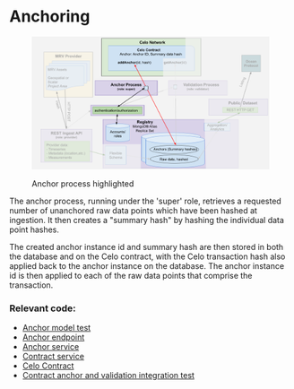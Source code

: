 # Anchoring

<figure><img src="../../../.gitbook/assets/anchor (1).png" alt=""><figcaption><p>Anchor process highlighted</p></figcaption></figure>



The anchor process, running under the 'super' role, retrieves a requested number of unanchored raw data points which have been hashed at ingestion. It then creates a "summary hash" by hashing the individual data point hashes.&#x20;

The created anchor instance id and summary hash are then stored in both the database and on the Celo contract, with the Celo transaction hash also applied back to the anchor instance on the database. The anchor instance id is then applied to each of the raw data points that comprise the transaction.

### Relevant code:

* [Anchor model test](https://github.com/MRV-Studio/openmrv-server/blob/main/src/test/anchor.model.spec.ts)
* [Anchor endpoint](https://github.com/MRV-Studio/openmrv-server/blob/cf60350381d5c98918a3d18ee90139680e5e492f/src/controller/super.controller.ts#L96)
* [Anchor service](https://github.com/MRV-Studio/openmrv-server/blob/main/src/service/anchor.service.ts)
* [Contract service](https://github.com/MRV-Studio/openmrv-server/blob/main/src/service/contract.service.ts)
* [Celo Contract](https://github.com/MRV-Studio/openmrv-contract/blob/main/contracts/GeodataAnchor.sol)
* [Contract anchor and validation integration test](https://github.com/MRV-Studio/openmrv-server/blob/main/src/test/localnode.test.ts)
